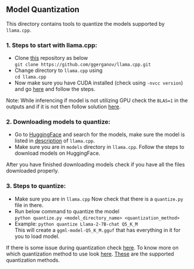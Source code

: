 ## Model Quantization
This directory contains tools to quantize the models supported by `llama.cpp`.

### 1. Steps to start with llama.cpp:
- Clone [this](https://github.com/ggerganov/llama.cpp) repository as below  
`git clone https://github.com/ggerganov/llama.cpp.git`
- Change directory to `llama.cpp` using  
`cd llama.cpp`
- Now make sure you have CUDA installed (check using `-nvcc version`) and go [here](https://github.com/ggerganov/llama.cpp?tab=readme-ov-file#cublas) and follow the steps.

Note: While inferencing if model is not utilizing GPU check the `BLAS=1` in the outputs and if it is not then follow solution [here](https://stackoverflow.com/questions/76963311/llama-cpp-python-not-using-nvidia-gpu-cuda).  

### 2. Downloading models to quantize:
- Go to [HuggingFace](https://huggingface.co/models) and search for the models, make sure the model is listed in [description](https://github.com/ggerganov/llama.cpp?tab=readme-ov-file#description) of `llama.cpp`.  
- Make sure you are in `models` directory in `llama.cpp`. Follow the steps to download models on HuggingFace.

After you have finished downloading models check if you have all the files downloaded properly.

### 3. Steps to quantize:
- Make sure you are in `llama.cpp` Now check that there is a `quantize.py` file in there.
- Run below command to quantize the model  
`python quantize.py <model_directory_name> <quantization_method>`  
- Example: `python quantize Llama-2-7B-chat Q5_K_M`  
This will create a `ggml-model-Q5_K_M.gguf` that has everything in it for you to load model.  

If there is some issue during quantization check [here](https://github.com/ggerganov/llama.cpp?tab=readme-ov-file#description).
To know more on which quantization method to use look [here](https://huggingface.co/TheBloke/Llama-2-7B-Chat-GGUF). [These](https://github.com/ggerganov/llama.cpp/blob/89febfed9322c8849520dc63c93ee4f5fd72556e/examples/quantize/quantize.cpp#L19) are the supported quantization methods.